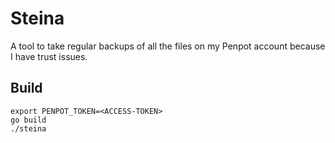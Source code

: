 # Steina
A tool to take regular backups of all the files on my Penpot account because I have trust issues.

## Build
```
export PENPOT_TOKEN=<ACCESS-TOKEN>
go build
./steina
```
